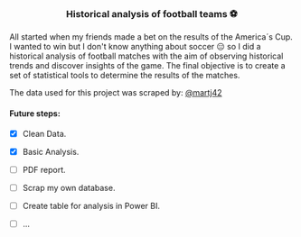 <h3 align="center"> Historical analysis of football teams ⚽ </h3>

  All started when my friends made a bet on the results of the America´s Cup. I wanted to win but I don't know anything about soccer 😑 so I did a historical analysis of football matches with the aim of observing historical trends and discover insights of the game. The final objective is to create a set of statistical tools to determine the results of the matches.

The data used for this project was scraped by: [@martj42]('https://github.com/martj42?tab=repositories')

#### Future steps:
- [x] Clean Data.
- [x] Basic Analysis.
- [ ] PDF report.
- [ ] Scrap my own database.
- [ ] Create table for analysis in Power BI.
- [ ] ...

